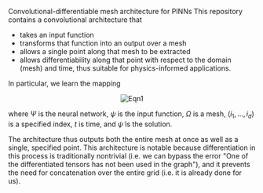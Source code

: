 Convolutional-differentiable mesh architecture for PINNs
This repository contains a convolutional architecture that 
- takes an input function
- transforms that function into an output over a mesh
- allows a single point along that mesh to be extracted
- allows differentiability along that point with respect to the domain (mesh) and time, thus suitable for physics-informed applications.

In particular, we learn the mapping


<p align="center">
  <img src="https://latex.codecogs.com/svg.image?\Psi_{\theta_{\Psi}}(\psi,\Omega,(i_1,...,i_d),t)\rightarrow(\tilde{\psi}_{t},[\tilde{\psi}_{t}]_{i_1,...,i_d}))" alt="Eqn1">
</p>


where $\Psi$ is the neural network, $\psi$ is the input function, $\Omega$ is a mesh, $(i_1,...,i_d)$ is a specified index, $t$ is time, and $\tilde{\psi}$ is the solution.
  
The architecture thus outputs both the entire mesh at once as well as a single, specified point. This architecture is notable because differentiation in this process is traditionally nontrivial (i.e. we can bypass the error "One of the differentiated tensors has not been used in the graph"), and it prevents the need for concatenation over the entire grid (i.e. it is already done for us).


